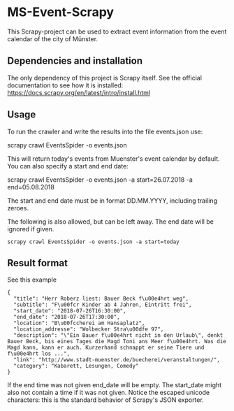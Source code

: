 ﻿# MS-Event-Scrapy
This Scrapy-project can be used to extract event information from the event calendar of the city of Münster.

## Dependencies and installation
The only dependency of this project is Scrapy itself. See the official documentation to see how it is installed:
https://docs.scrapy.org/en/latest/intro/install.html

## Usage
To run the crawler and write the results into the file events.json use:

   scrapy crawl EventsSpider -o events.json

This will return today's events from Muenster's event calendar by default. You can also specify a start and end date:

   scrapy crawl EventsSpider -o events.json -a start=26.07.2018 -a end=05.08.2018

The start and end date must be in format DD.MM.YYYY, including trailing zeroes.

The following is also allowed, but can be left away. The end date will be ignored if given.

    scrapy crawl EventsSpider -o events.json -a start=today

## Result format

See this example
```
{
  "title": "Herr Roberz liest: Bauer Beck f\u00e4hrt weg",
  "subtitle": "F\u00fcr Kinder ab 4 Jahren, Eintritt frei",
  "start_date": "2018-07-26T16:30:00",
  "end_date": "2018-07-26T17:30:00",
  "location": "B\u00fccherei am Hansaplatz",
  "location_addresse": "Wolbecker Stra\u00dfe 97",
  "description": "\"Ein Bauer f\u00e4hrt nicht in den Urlaub\", denkt Bauer Beck, bis eines Tages die Magd Toni ans Meer f\u00e4hrt. Was die Magd kann, kann er auch. Kurzerhand schnappt er seine Tiere und f\u00e4hrt los ...",
  "link": "http://www.stadt-muenster.de/buecherei/veranstaltungen/",
  "category": "Kabarett, Lesungen, Comedy"
}
```
If the end time was not given end_date will be empty. The start_date might also not contain a time if it was not given. Notice the escaped unicode characters: this is the standard behavior of Scrapy's JSON exporter.